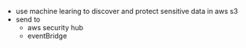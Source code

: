 - use machine learing to discover and protect sensitive data in aws s3
- send to
    - aws security hub
    - eventBridge